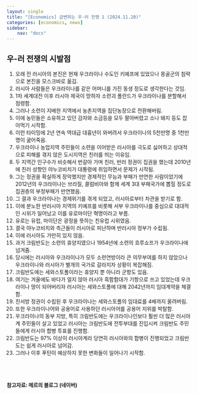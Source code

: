 ```yaml
---
layout: single
title: "[Economics] 급변하는 우-러 전쟁 1 (2024.11.20)"
categories: [economics, news]
sidebar:
    nav: "docs"
---
```


## 우-러 전쟁의 시발점
1. 오래 전 러시아의 본진은 현재 우크라이나 수도인 키예프에 있었으나 몽골군의 침략으로 본진을 모스크바로 옮김.
1. 러시아 사람들은 우크라이나를 같은 어머니를 가진 동생 정도로 생각한다는 것임.
1. 1차 세계대전 이후 러시아 제국이 망하자 소련괴 폴란드가 우크라이나를 분할해서 점령함.
1. 그러나 소련이 지배한 지역에서 농촌지역을 집단농장으로 전환해버림.
1. 이에 농민들은 소유하고 있던 감자와 소금등을 모두 팔아버렸고 소나 돼지 등도 잡아먹기 시작함.
1. 이런 타이밍에 2년 연속 역대급 대흉년이 와버려서 우크라이나의 5천만명 중 1천만명이 굶어죽음.
1. 우크라이나 농업지역 주민들이 소련을 이어받은 러시아를 극도로 싫어하고 상대적으로 피해를 겪지 않은 도시지역은 친러를 띄는 이유임.
1. 두 지역간 인구수가 비슷해서 번갈아 가며 친러, 반러 정권이 집권을 했는데 2010년에 친러 성향인 야누코비치가 대통령에 취임하면서 문제가 시작됨.
1. 그는 정권을 확실하게 장악했지만 경제적인 무능과 부패가 만연한 사람이었기에 2012년의 우크라이나는 브라질, 콜럼비아와 함께 세계 3대 부패국가에 뽑힐 정도로 집권층의 부정부패가 만연했음.
1. 그 결과 우크라이나는 경제위기를 겪게 되었고, 러시아로부터 차관을 받기로 함.
1. 이에 분노한 반러시아 지역의 키예프를 비롯해 서부 우크라이나를 중심으로 대대적인 시위가 일어났고 이를 유로마이단 혁명이라고 부름.
1. 유로는 유럽, 마이단은 광정을 뜻하는 친유럽 시위였음.
1. 결국 야누코비치와 측근들이 러시아로 피난하며 반러시아 정부가 수립됨.
1. 이에 러시아도 가만히 있지 않음.
1. 과거 크림반도는 소련의 휴양지였으나 1954년에 소련의 흐루쇼프가 우크라이나에 넘겨줌.
1. 당시에는 러시아와 우크라이나가 모두 소련연방이라 큰 의무부여를 하지 않았으나 우크라이나와 러시아가 별개의 국가로 갈라지자 상황이 복잡해짐.
1. 크림반도에는 세와스토폴이라는 휴양지 뿐 아니라 군항도 있음.
1. 여기는 겨울에도 바다가 얼지 않아 러시아 흑함함대가 기항으로 쓰고 있었는데 우크라이나 땅이 되어버리자 러시아는 세와스토폴에 대해 2042년까지 임대계약을 체결함.
1. 친서방 정권이 수립된 후 우크라이나는 세와스토폴의 임대료를 4배까지 올려버림.
1. 또한 우크라이나어와 공용어로 사용하던 러시아어를 공용어 지위를 박탈함.
1. 우크라이나의 동부 지방, 특히 크림반도에는 우크라이나인보다 훨씬 더 많은 러시아계 주민들이 살고 있었고 러시아는 크림반도에 전투부대를 진입시켜 크림반도 주민들에게 러시아 합병 투표를 진행함.
1. 크림반도는 97% 이상이 러시아계라 당연히 러시아와의 합병이 진행되었고 크림반도는 쉽게 러시아로 넘어감.
1. 그러나 이후 푸틴이 예상하지 못한 변화들이 일어나기 시작함.



<br/>
<br/>

#### 참고자료: 메르의 블로그 (네이버) 
